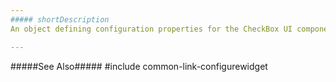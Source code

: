 ```yaml
---
##### shortDescription
An object defining configuration properties for the CheckBox UI component.

---
```

#####See Also#####
#include common-link-configurewidget